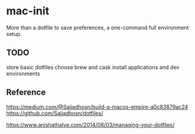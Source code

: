 # mac-init
More than a dotfile to save preferences, a one-command full environment setup.

## TODO
store basic dotfiles
choose brew and cask install applications and dev environments

## Reference

https://medium.com/@Sajjadhosn/build-a-macos-empire-a0c83879ac24
https://github.com/Sajjadhosn/dotfiles/

https://www.anishathalye.com/2014/08/03/managing-your-dotfiles/
